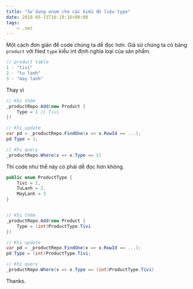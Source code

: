 ```yaml
---
title: "Sử dụng enum cho các kiểu dữ liệu type"
date: 2018-05-15T16:19:16+08:00
tags: 
    - .net
---
```


Một cách đơn giản để code chúng ta dễ đọc hơn. Giả sử chúng ta có bảng `product` với filed `type` kiểu int định nghĩa loại của sản phẩm.


``` js
// product table
1 - "tivi"
2 - "tu lanh"
3 - "may lanh"

```

Thay vì
``` csharp
// Khi thêm 
_productRepo.Add(new Product {
    Type = 1 // Tivi
})

// Khi update
var pd = _productRepo.FindOne(x => x.RowId == ...);
pd.Type = 1;

// Khi query
_productRepo.Where(x => x.Type == 1)
```

Thì code như thế này có phải dễ đọc hơn không.
``` csharp
public enum ProductType {
    Tivi = 1,
    TuLanh = 2,
    MayLanh = 3
}


// Khi thêm 
_productRepo.Add(new Product {
    Type = (int)ProductType.Tivi
})

// Khi update
var pd = _productRepo.FindOne(x => x.RowId == ...);
pd.Type = (int)ProductType.Tivi;

// Khi query
_productRepo.Where(x => x.Type == (int)ProductType.Tivi)
```

Thanks.